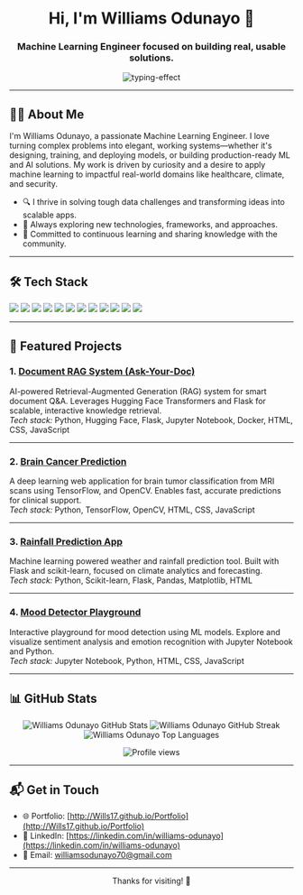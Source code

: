
<h1 align="center">Hi, I'm Williams Odunayo 👋</h1>
<h3 align="center">Machine Learning Engineer focused on building real, usable solutions.</h3>
<p align="center">
  <img src="https://readme-typing-svg.demolab.com?font=Fira+Code&size=24&pause=1000&color=2B9EDE&center=true&vCenter=true&multiline=true&width=500&lines=Always+learning%2C+always+building." alt="typing-effect" />
</p>

---

## 🧑‍💻 About Me

I'm Williams Odunayo, a passionate Machine Learning Engineer. I love turning complex problems into elegant, working systems—whether it's designing, training, and deploying models, or building production-ready ML and AI solutions. My work is driven by curiosity and a desire to apply machine learning to impactful real-world domains like healthcare, climate, and security.

- 🔍 I thrive in solving tough data challenges and transforming ideas into scalable apps.
- 🚀 Always exploring new technologies, frameworks, and approaches.
- 🌱 Committed to continuous learning and sharing knowledge with the community.

---

## 🛠️ Tech Stack

<p align="left">
  <img src="https://img.shields.io/badge/Python-3776AB?style=for-the-badge&logo=python&logoColor=white" />
  <img src="https://img.shields.io/badge/TensorFlow-FF6F00?style=for-the-badge&logo=tensorflow&logoColor=white" />
  <img src="https://img.shields.io/badge/PyTorch-EE4C2C?style=for-the-badge&logo=pytorch&logoColor=white" />
  <img src="https://img.shields.io/badge/Scikit--learn-F7931E?style=for-the-badge&logo=scikit-learn&logoColor=white" />
  <img src="https://img.shields.io/badge/OpenCV-5C3EE8?style=for-the-badge&logo=opencv&logoColor=white" />
  <img src="https://img.shields.io/badge/Flask-000000?style=for-the-badge&logo=flask&logoColor=white" />
  <img src="https://img.shields.io/badge/HuggingFace-FFD21F?style=for-the-badge&logo=huggingface&logoColor=black" />
  <img src="https://img.shields.io/badge/Pandas-150458?style=for-the-badge&logo=pandas&logoColor=white" />
  <img src="https://img.shields.io/badge/NumPy-013243?style=for-the-badge&logo=numpy&logoColor=white" />
  <img src="https://img.shields.io/badge/Matplotlib-11557C?style=for-the-badge&logo=matplotlib&logoColor=white" />
  <img src="https://img.shields.io/badge/Git-F05032?style=for-the-badge&logo=git&logoColor=white" />
  <img src="https://img.shields.io/badge/Docker-2496ED?style=for-the-badge&logo=docker&logoColor=white" />
</p>

---

## 🚩 Featured Projects

### 1. [Document RAG System (Ask-Your-Doc)](https://github.com/Wills17/Document-RAG-System)
AI-powered Retrieval-Augmented Generation (RAG) system for smart document Q&A. Leverages Hugging Face Transformers and Flask for scalable, interactive knowledge retrieval.  
*Tech stack:* Python, Hugging Face, Flask, Jupyter Notebook, Docker, HTML, CSS, JavaScript

---

### 2. [Brain Cancer Prediction](https://github.com/Wills17/Brain-Cancer-Prediction)
A deep learning web application for brain tumor classification from MRI scans using TensorFlow, and OpenCV. Enables fast, accurate predictions for clinical support.  
*Tech stack:* Python, TensorFlow, OpenCV, HTML, CSS, JavaScript

---

### 3. [Rainfall Prediction App](https://github.com/Wills17/Rainfall-Prediction)
Machine learning powered weather and rainfall prediction tool. Built with Flask and scikit-learn, focused on climate analytics and forecasting.  
*Tech stack:* Python, Scikit-learn, Flask, Pandas, Matplotlib, HTML

---

### 4. [Mood Detector Playground](https://github.com/Wills17/Mood-Dectector-Playground)
Interactive playground for mood detection using ML models. Explore and visualize sentiment analysis and emotion recognition with Jupyter Notebook and Python.  
*Tech stack:* Jupyter Notebook, Python, HTML, CSS, JavaScript

---

## 📊 GitHub Stats

<p align="center">
  <img src="https://github-readme-stats.vercel.app/api?username=Wills17&show_icons=true&theme=radical" alt="Williams Odunayo GitHub Stats" />
  <img src="https://github-readme-streak-stats.herokuapp.com?user=Wills17&theme=radical&hide_border=true" alt="Williams Odunayo GitHub Streak" />
  <img src="https://github-readme-stats.vercel.app/api/top-langs/?username=Wills17&layout=compact&theme=radical" alt="Williams Odunayo Top Languages" />
</p>
<p align="center">
  <img src="https://komarev.com/ghpvc/?username=Wills17&style=for-the-badge" alt="Profile views" />
</p>

---

## 📬 Get in Touch

- 🌐 Portfolio: [http://Wills17.github.io/Portfolio](http://Wills17.github.io/Portfolio)
- 💼 LinkedIn: [https://linkedin.com/in/williams-odunayo](https://linkedin.com/in/williams-odunayo)
- 📧 Email: williamsodunayo70@gmail.com

---

<p align="center">Thanks for visiting! 🚀</p>
